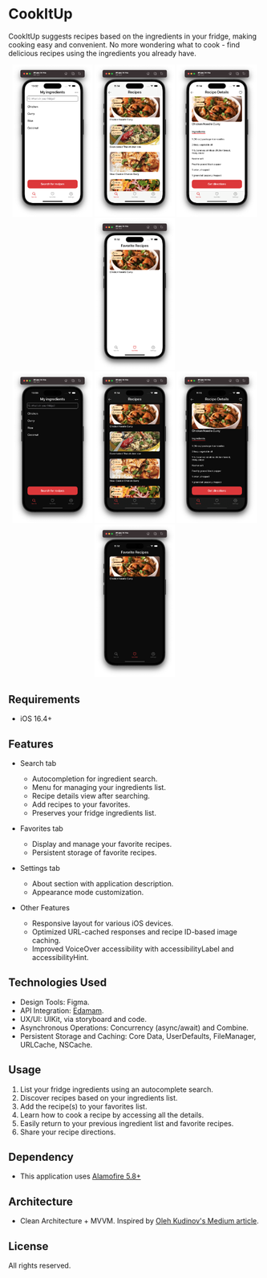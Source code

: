 # CookItUp

CookItUp suggests recipes based on the ingredients in your fridge, making cooking easy and convenient. 
No more wondering what to cook - find delicious recipes using the ingredients you already have.

<p align="center">
<img src="Resources/Screenshot-001-light.png" width="160px">
<img src="Resources/Screenshot-002-light.png" width="160px">
<img src="Resources/Screenshot-003-light.png" width="160px">
<img src="Resources/Screenshot-005-light.png" width="160px">
<br />
<img src="Resources/Screenshot-001-dark.png" width="160px">
<img src="Resources/Screenshot-002-dark.png" width="160px">
<img src="Resources/Screenshot-003-dark.png" width="160px">
<img src="Resources/Screenshot-005-dark.png" width="160px">
</p>

## Requirements

* iOS 16.4+

## Features

* Search tab
    * Autocompletion for ingredient search.
    * Menu for managing your ingredients list.
    * Recipe details view after searching.
    * Add recipes to your favorites.
    * Preserves your fridge ingredients list.

* Favorites tab
    * Display and manage your favorite recipes.
    * Persistent storage of favorite recipes.

* Settings tab
    * About section with application description.
    * Appearance mode customization.

* Other Features
    * Responsive layout for various iOS devices.
    * Optimized URL-cached responses and recipe ID-based image caching.
    * Improved VoiceOver accessibility with accessibilityLabel and accessibilityHint.

## Technologies Used

* Design Tools: Figma.
* API Integration: [Edamam](https://www.edamam.com/).
* UX/UI: UIKit, via storyboard and code.
* Asynchronous Operations: Concurrency (async/await) and Combine.
* Persistent Storage and Caching: Core Data, UserDefaults, FileManager, URLCache, NSCache.

## Usage

1. List your fridge ingredients using an autocomplete search.
2. Discover recipes based on your ingredients list.
3. Add the recipe(s) to your favorites list.
4. Learn how to cook a recipe by accessing all the details.
5. Easily return to your previous ingredient list and favorite recipes.
6. Share your recipe directions.

## Dependency

* This application uses [Alamofire 5.8+](https://cocoapods.org/pods/Alamofire)

## Architecture

* Clean Architecture + MVVM.
Inspired by [Oleh Kudinov's Medium article](https://tech.olx.com/clean-architecture-and-mvvm-on-ios-c9d167d9f5b3).

## License

All rights reserved.